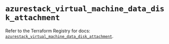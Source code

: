 # `azurestack_virtual_machine_data_disk_attachment`

Refer to the Terraform Registry for docs: [`azurestack_virtual_machine_data_disk_attachment`](https://registry.terraform.io/providers/hashicorp/azurestack/1.0.0/docs/resources/virtual_machine_data_disk_attachment).
